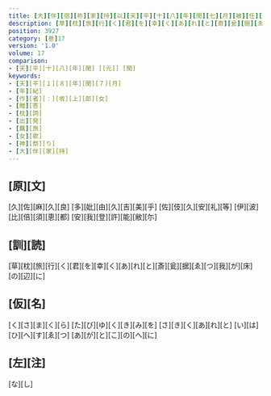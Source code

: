 ```yaml
---
title: [大][伴][宿][祢][家][持][以][天][平][十][八][年][閏][七][月][被][任][越][中][國][守] [即][取][七][月][赴][任][所][於][時] [姑][大][伴][氏][坂][上][郎][女][贈][家][持][歌][二][首]
description: [草][枕][旅][行][く][君][を][幸][く][あ][れ][と][斎][瓮][据][ゑ][つ][我][が][床][の][辺][に]
position: 3927
category: [巻]17
version: '1.0'
volume: 17
comparison:
- [天][平][十][八][年][閏] [[元]] [閏]
keywords:
- [天][平][１][８][年][閏][７][月]
- [年][紀]
- [作][者][：][坂][上][郎][女]
- [贈][答]
- [枕][詞]
- [出][発]
- [羈][旅]
- [女][歌]
- [神][祭][り]
- [大][伴][家][持]
---
```


## [原][文]

[久][佐][麻][久][良] [多][妣][由][久][吉][美][乎] [佐][伎][久][安][礼][等] [伊][波][比][倍][須][恵][都] [安][我][登][許][能][敝][尓]

## [訓][読]

[草][枕][旅][行][く][君][を][幸][く][あ][れ][と][斎][瓮][据][ゑ][つ][我][が][床][の][辺][に]

## [仮][名]

[く][さ][ま][く][ら] [た][び][ゆ][く][き][み][を] [さ][き][く][あ][れ][と] [い][は][ひ][へ][す][ゑ][つ] [あ][が][と][こ][の][へ][に]

## [左][注]

[な][し]
